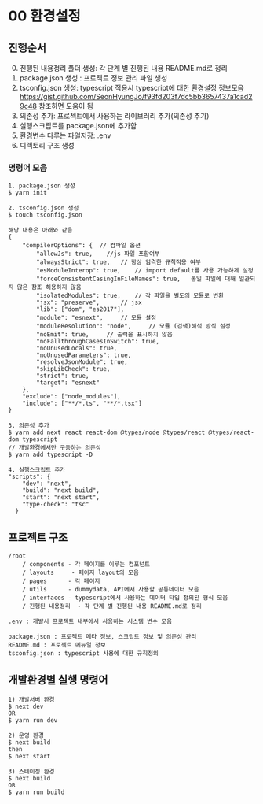 # 00 환경설정

## 진행순서
0. 진행된 내용정리 폴더 생성: 각 단계 별 진행된 내용 README.md로 정리
1. package.json 생성 : 프로젝트 정보 관리 파일 생성
2. tsconfig.json 생성: typescript 적용시 typescript에 대한 환경설정 정보모음
https://gist.github.com/SeonHyungJo/f93fd203f7dc5bb3657437a1cad29c48 참조하면 도움이 됨
3. 의존성 추가: 프로젝트에서 사용하는 라이브러리 추가(의존성 추가)
4. 실행스크립트를 package.json에 추가함
5. 환경변수 다루는 파일저장: .env
6. 디렉토리 구조 생성

### 명령어 모음
```
1. package.json 생성
$ yarn init

2. tsconfig.json 생성
$ touch tsconfig.json

해당 내용은 아래와 같음
{
    "compilerOptions": {  // 컴파일 옵션
        "allowJs": true,    //js 파일 포함여부
        "alwaysStrict": true,   // 항상 엄격한 규칙적용 여부
        "esModuleInterop": true,    // import default를 사용 가능하게 설정
        "forceConsistentCasingInFileNames": true,   동일 파일에 대해 일관되지 않은 참조 허용하지 않음
        "isolatedModules": true,    // 각 파일을 별도의 모듈로 변환
        "jsx": "preserve",      // jsx
        "lib": ["dom", "es2017"],
        "module": "esnext",     // 모듈 설정
        "moduleResolution": "node",     // 모듈 (검색)해석 방식 설정
        "noEmit": true,     // 출력을 표시하지 않음
        "noFallthroughCasesInSwitch": true,
        "noUnusedLocals": true,
        "noUnusedParameters": true,
        "resolveJsonModule": true,
        "skipLibCheck": true,
        "strict": true,
        "target": "esnext"
    },
    "exclude": ["node_modules"],
    "include": ["**/*.ts", "**/*.tsx"]
}  

3. 의존성 추가
$ yarn add next react react-dom @types/node @types/react @types/react-dom typescript
// 개발환경에서만 구동하는 의존성
$ yarn add typescript -D

4. 실행스크립트 추가
"scripts": {
    "dev": "next",
    "build": "next build",
    "start": "next start",
    "type-check": "tsc"
  }
```

## 프로젝트 구조

```
/root
    / components - 각 페이지를 이루는 컴포넌트
    / layouts     - 페이지 layout의 모음
    / pages      - 각 페이지
    / utils      - dummydata, API에서 사용할 공통데이터 모음
    / interfaces - typescript에서 사용하는 데이터 타입 정의된 형식 모음
    / 진행된 내용정리  - 각 단계 별 진행된 내용 README.md로 정리

.env : 개발시 프로젝트 내부에서 사용하는 시스템 변수 모음

package.json : 프로젝트 메타 정보, 스크립트 정보 및 의존성 관리
README.md : 프로젝트 메뉴얼 정보
tsconfig.json : typescript 사용에 대한 규칙정의 

```

## 개발환경별 실행 명령어

```
1) 개발서버 환경
$ next dev
OR
$ yarn run dev

2) 운영 환경
$ next build
then 
$ next start

3) 스테이징 환경
$ next build
OR
$ yarn run build
```